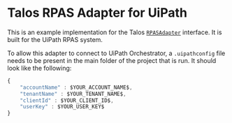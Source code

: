 # Talos RPAS Adapter for UiPath
This is an example implementation for the Talos [`RPASAdapter`](Talos/src/main/java/de/hpi/bpt/talos/RPAAdapter.java) interface. 
It is built for the UiPath RPAS system.

To allow this adapter to connect to UiPath Orchestrator, a `.uipathconfig` file needs to be present in the main folder of the project that is run. It should look like the following:
```javascript
{
	"accountName" : $YOUR_ACCOUNT_NAME$,
	"tenantName" : $YOUR_TENANT_NAME$,
	"clientId" : $YOUR_CLIENT_ID$,
	"userKey" : $YOUR_USER_KEY$
}
```
